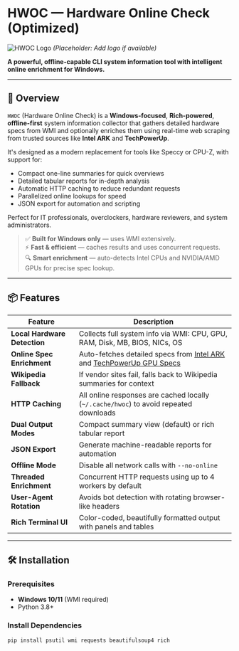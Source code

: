# HWOC — Hardware Online Check (Optimized)

![HWOC Logo](https://via.placeholder.com/150x50?text=HWOC) *(Placeholder: Add logo if available)*

**A powerful, offline-capable CLI system information tool with intelligent online enrichment for Windows.**

---

## 🚀 Overview

`HWOC` (Hardware Online Check) is a **Windows-focused**, **Rich-powered**, **offline-first** system information collector that gathers detailed hardware specs from WMI and optionally enriches them using real-time web scraping from trusted sources like **Intel ARK** and **TechPowerUp**.

It's designed as a modern replacement for tools like Speccy or CPU-Z, with support for:
- Compact one-line summaries for quick overviews
- Detailed tabular reports for in-depth analysis
- Automatic HTTP caching to reduce redundant requests
- Parallelized online lookups for speed
- JSON export for automation and scripting

Perfect for IT professionals, overclockers, hardware reviewers, and system administrators.

> ✅ **Built for Windows only** — uses WMI extensively.  
> ⚡ **Fast & efficient** — caches results and uses concurrent requests.  
> 🔍 **Smart enrichment** — auto-detects Intel CPUs and NVIDIA/AMD GPUs for precise spec lookup.

---

## 📦 Features

| Feature | Description |
|--------|-------------|
| **Local Hardware Detection** | Collects full system info via WMI: CPU, GPU, RAM, Disk, MB, BIOS, NICs, OS |
| **Online Spec Enrichment** | Auto-fetches detailed specs from [Intel ARK](https://ark.intel.com) and [TechPowerUp GPU Specs](https://www.techpowerup.com/gpu-specs/) |
| **Wikipedia Fallback** | If vendor sites fail, falls back to Wikipedia summaries for context |
| **HTTP Caching** | All online responses are cached locally (`~/.cache/hwoc`) to avoid repeated downloads |
| **Dual Output Modes** | Compact summary view (default) or rich tabular report |
| **JSON Export** | Generate machine-readable reports for automation |
| **Offline Mode** | Disable all network calls with `--no-online` |
| **Threaded Enrichment** | Concurrent HTTP requests using up to 4 workers by default |
| **User-Agent Rotation** | Avoids bot detection with rotating browser-like headers |
| **Rich Terminal UI** | Color-coded, beautifully formatted output with panels and tables |

---

## 🛠️ Installation

### Prerequisites
- **Windows 10/11** (WMI required)
- Python 3.8+

### Install Dependencies
```bash
pip install psutil wmi requests beautifulsoup4 rich
